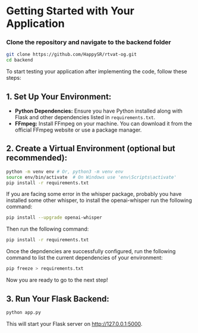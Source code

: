 # Getting Started with Your Application

### Clone the repository and navigate to the backend folder

```bash
git clone https://github.com/HappySR/rtvat-og.git
cd backend
```

To start testing your application after implementing the code, follow these steps:

## 1. Set Up Your Environment:

* **Python Dependencies:** Ensure you have Python installed along with Flask and other dependencies listed in `requirements.txt`.
* **FFmpeg:** Install FFmpeg on your machine. You can download it from the official FFmpeg website or use a package manager.

## 2. Create a Virtual Environment (optional but recommended):

```bash
python -m venv env # Or, python3 -m venv env
source env/bin/activate  # On Windows use 'env\Scripts\activate'
pip install -r requirements.txt
```

If you are facing some error in the whisper package, probably you have installed some other whisper, to install the openai-whisper run the following command:

```bash
pip install --upgrade openai-whisper
```

Then run the following command:

```bash
pip install -r requirements.txt
```

Once the depndencies are successfully configured, run the following command to list the current dependencies of your environment:

```bash
pip freeze > requirements.txt
```

Now you are ready to go to the next step!

## 3. Run Your Flask Backend:

```bash
python app.py
```
This will start your Flask server on http://127.0.0.1:5000.